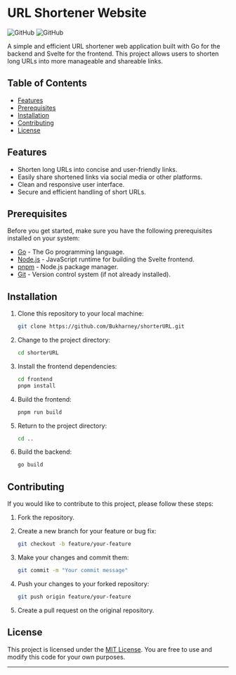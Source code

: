 # URL Shortener Website

![GitHub](https://img.shields.io/github/license/Bukharney/shorterURL)
![GitHub](https://img.shields.io/github/release/Bukharney/shorterURL)

A simple and efficient URL shortener web application built with Go for the backend and Svelte for the frontend. This project allows users to shorten long URLs into more manageable and shareable links.

## Table of Contents

- [Features](#features)
- [Prerequisites](#prerequisites)
- [Installation](#installation)
- [Contributing](#contributing)
- [License](#license)

## Features

- Shorten long URLs into concise and user-friendly links.
- Easily share shortened links via social media or other platforms.
- Clean and responsive user interface.
- Secure and efficient handling of short URLs.

## Prerequisites

Before you get started, make sure you have the following prerequisites installed on your system:

- [Go](https://golang.org/doc/install) - The Go programming language.
- [Node.js](https://nodejs.org/en/download/) - JavaScript runtime for building the Svelte frontend.
- [pnpm](https://pnpm.io/installation) - Node.js package manager.
- [Git](https://git-scm.com/downloads) - Version control system (if not already installed).

## Installation

1. Clone this repository to your local machine:

   ```bash
   git clone https://github.com/Bukharney/shorterURL.git
   ```

2. Change to the project directory:

   ```bash
   cd shorterURL
   ```

3. Install the frontend dependencies:

   ```bash
   cd frontend
   pnpm install
   ```

4. Build the frontend:

   ```bash
   pnpm run build
   ```

5. Return to the project directory:

   ```bash
   cd ..
   ```

6. Build the backend:

   ```bash
   go build
   ```

## Contributing

If you would like to contribute to this project, please follow these steps:

1. Fork the repository.

2. Create a new branch for your feature or bug fix:

   ```bash
   git checkout -b feature/your-feature
   ```

3. Make your changes and commit them:

   ```bash
   git commit -m "Your commit message"
   ```

4. Push your changes to your forked repository:

   ```bash
   git push origin feature/your-feature
   ```

5. Create a pull request on the original repository.

## License

This project is licensed under the [MIT License](LICENSE). You are free to use and modify this code for your own purposes.

---
